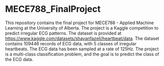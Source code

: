 # MECE788_FinalProject
 This repository contains the final project for MECE788 - Applied Machine Learning at the University of Alberta. The project is a Kaggle competition to predict irregular ECG patterns. The dataset is provided at https://www.kaggle.com/datasets/shayanfazeli/heartbeat/data. The dataset contains 109446 records of ECG data, with 5 classes of irregular heartbeats. The ECG data has been sampled at a rate of 125Hz. The project is a multi-class classification problem, and the goal is to predict the class of the ECG data. 